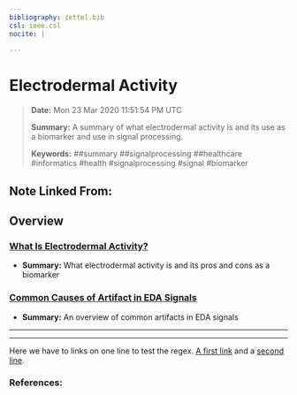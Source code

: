 ```yaml
---
bibliography: zettel.bib
csl: ieee.csl
nocite: |
    
---
```


# Electrodermal Activity 

> **Date:** Mon 23 Mar 2020 11:51:54 PM UTC
> 
> **Summary:** A summary of what electrodermal activity is and its use as a biomarker and use in signal processing.
> 
> **Keywords:** ##summary ##signalprocessing ##healthcare #informatics #health #signalprocessing #signal #biomarker 

## **Note Linked From:**

## Overview

### [What Is Electrodermal Activity?](03242020003215-eda-explained.md)
- **Summary:** What electrodermal activity is and its pros and cons as a biomarker

### [Common Causes of Artifact in EDA Signals](03272020061037-eda-artifacts.md)
- **Summary:** An overview of common artifacts in EDA signals

<!-- ## **Note Linked To:**

### [Note](LINK)
- **Summary:** -->

---
---

Here we have to links on one line to test the regex. [A first link](202002251025_This_is_the_first_test_zettel.md) and a [second line](202003211727_This_is_the_second_test_zettel.md). 


### **References:**